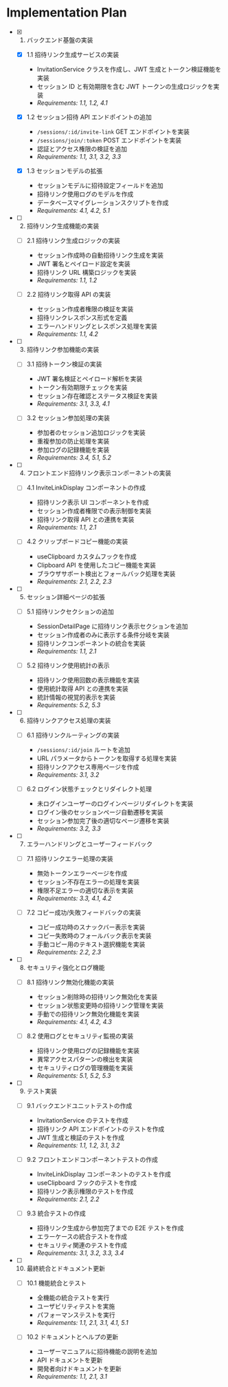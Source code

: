 # Implementation Plan

- [x] 1. バックエンド基盤の実装

  - [x] 1.1 招待リンク生成サービスの実装

    - InvitationService クラスを作成し、JWT 生成とトークン検証機能を実装
    - セッション ID と有効期限を含む JWT トークンの生成ロジックを実装
    - _Requirements: 1.1, 1.2, 4.1_

  - [x] 1.2 セッション招待 API エンドポイントの追加

    - `/sessions/:id/invite-link` GET エンドポイントを実装
    - `/sessions/join/:token` POST エンドポイントを実装
    - 認証とアクセス権限の検証を追加
    - _Requirements: 1.1, 3.1, 3.2, 3.3_

  - [x] 1.3 セッションモデルの拡張
    - セッションモデルに招待設定フィールドを追加
    - 招待リンク使用ログのモデルを作成
    - データベースマイグレーションスクリプトを作成
    - _Requirements: 4.1, 4.2, 5.1_

- [ ] 2. 招待リンク生成機能の実装

  - [ ] 2.1 招待リンク生成ロジックの実装

    - セッション作成時の自動招待リンク生成を実装
    - JWT 署名とペイロード設定を実装
    - 招待リンク URL 構築ロジックを実装
    - _Requirements: 1.1, 1.2_

  - [ ] 2.2 招待リンク取得 API の実装
    - セッション作成者権限の検証を実装
    - 招待リンクレスポンス形式を定義
    - エラーハンドリングとレスポンス処理を実装
    - _Requirements: 1.1, 4.2_

- [ ] 3. 招待リンク参加機能の実装

  - [ ] 3.1 招待トークン検証の実装

    - JWT 署名検証とペイロード解析を実装
    - トークン有効期限チェックを実装
    - セッション存在確認とステータス検証を実装
    - _Requirements: 3.1, 3.3, 4.1_

  - [ ] 3.2 セッション参加処理の実装
    - 参加者のセッション追加ロジックを実装
    - 重複参加の防止処理を実装
    - 参加ログの記録機能を実装
    - _Requirements: 3.4, 5.1, 5.2_

- [ ] 4. フロントエンド招待リンク表示コンポーネントの実装

  - [ ] 4.1 InviteLinkDisplay コンポーネントの作成

    - 招待リンク表示 UI コンポーネントを作成
    - セッション作成者権限での表示制御を実装
    - 招待リンク取得 API との連携を実装
    - _Requirements: 1.1, 2.1_

  - [ ] 4.2 クリップボードコピー機能の実装
    - useClipboard カスタムフックを作成
    - Clipboard API を使用したコピー機能を実装
    - ブラウザサポート検出とフォールバック処理を実装
    - _Requirements: 2.1, 2.2, 2.3_

- [ ] 5. セッション詳細ページの拡張

  - [ ] 5.1 招待リンクセクションの追加

    - SessionDetailPage に招待リンク表示セクションを追加
    - セッション作成者のみに表示する条件分岐を実装
    - 招待リンクコンポーネントの統合を実装
    - _Requirements: 1.1, 2.1_

  - [ ] 5.2 招待リンク使用統計の表示
    - 招待リンク使用回数の表示機能を実装
    - 使用統計取得 API との連携を実装
    - 統計情報の視覚的表示を実装
    - _Requirements: 5.2, 5.3_

- [ ] 6. 招待リンクアクセス処理の実装

  - [ ] 6.1 招待リンクルーティングの実装

    - `/sessions/:id/join` ルートを追加
    - URL パラメータからトークンを取得する処理を実装
    - 招待リンクアクセス専用ページを作成
    - _Requirements: 3.1, 3.2_

  - [ ] 6.2 ログイン状態チェックとリダイレクト処理
    - 未ログインユーザーのログインページリダイレクトを実装
    - ログイン後のセッションページ自動遷移を実装
    - セッション参加完了後の適切なページ遷移を実装
    - _Requirements: 3.2, 3.3_

- [ ] 7. エラーハンドリングとユーザーフィードバック

  - [ ] 7.1 招待リンクエラー処理の実装

    - 無効トークンエラーページを作成
    - セッション不存在エラーの処理を実装
    - 権限不足エラーの適切な表示を実装
    - _Requirements: 3.3, 4.1, 4.2_

  - [ ] 7.2 コピー成功/失敗フィードバックの実装
    - コピー成功時のスナックバー表示を実装
    - コピー失敗時のフォールバック表示を実装
    - 手動コピー用のテキスト選択機能を実装
    - _Requirements: 2.2, 2.3_

- [ ] 8. セキュリティ強化とログ機能

  - [ ] 8.1 招待リンク無効化機能の実装

    - セッション削除時の招待リンク無効化を実装
    - セッション状態変更時の招待リンク管理を実装
    - 手動での招待リンク無効化機能を実装
    - _Requirements: 4.1, 4.2, 4.3_

  - [ ] 8.2 使用ログとセキュリティ監視の実装
    - 招待リンク使用ログの記録機能を実装
    - 異常アクセスパターンの検出を実装
    - セキュリティログの管理機能を実装
    - _Requirements: 5.1, 5.2, 5.3_

- [ ] 9. テスト実装

  - [ ] 9.1 バックエンドユニットテストの作成

    - InvitationService のテストを作成
    - 招待リンク API エンドポイントのテストを作成
    - JWT 生成と検証のテストを作成
    - _Requirements: 1.1, 1.2, 3.1, 3.2_

  - [ ] 9.2 フロントエンドコンポーネントテストの作成

    - InviteLinkDisplay コンポーネントのテストを作成
    - useClipboard フックのテストを作成
    - 招待リンク表示権限のテストを作成
    - _Requirements: 2.1, 2.2_

  - [ ] 9.3 統合テストの作成
    - 招待リンク生成から参加完了までの E2E テストを作成
    - エラーケースの統合テストを作成
    - セキュリティ関連のテストを作成
    - _Requirements: 3.1, 3.2, 3.3, 3.4_

- [ ] 10. 最終統合とドキュメント更新

  - [ ] 10.1 機能統合とテスト

    - 全機能の統合テストを実行
    - ユーザビリティテストを実施
    - パフォーマンステストを実行
    - _Requirements: 1.1, 2.1, 3.1, 4.1, 5.1_

  - [ ] 10.2 ドキュメントとヘルプの更新
    - ユーザーマニュアルに招待機能の説明を追加
    - API ドキュメントを更新
    - 開発者向けドキュメントを更新
    - _Requirements: 1.1, 2.1, 3.1_
